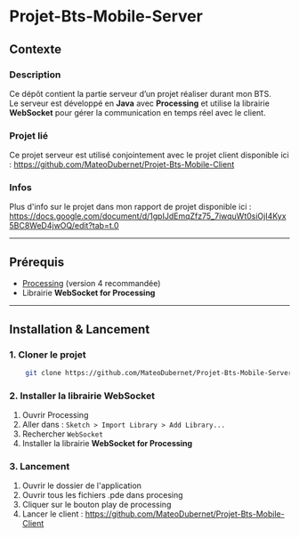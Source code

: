 ﻿# Projet-Bts-Mobile-Server
 
## Contexte

### Description
Ce dépôt contient la partie serveur d’un projet réaliser durant mon BTS.\
Le serveur est développé en **Java** avec **Processing** et utilise la librairie **WebSocket** pour gérer la communication en temps réel avec le client.

### Projet lié
Ce projet serveur est utilisé conjointement avec le projet client disponible ici :
https://github.com/MateoDubernet/Projet-Bts-Mobile-Client

### Infos
Plus d'info sur le projet dans mon rapport de projet disponible ici :
https://docs.google.com/document/d/1gpIJdEmqZfz75_7iwquWt0siOjI4Kyx5BC8WeD4jwOQ/edit?tab=t.0

---

## Prérequis
- [Processing](https://processing.org/download) (version 4 recommandée)
- Librairie **WebSocket for Processing**

---

## Installation & Lancement
### 1. Cloner le projet
```bash
    git clone https://github.com/MateoDubernet/Projet-Bts-Mobile-Server.git
```

### 2. Installer la librairie WebSocket
1. Ouvrir Processing
2. Aller dans : `Sketch > Import Library > Add Library...`
3. Rechercher `WebSocket`
4. Installer la librairie **WebSocket for Processing**

### 3. Lancement
1. Ouvrir le dossier de l'application
2. Ouvrir tous les fichiers .pde dans procesing
3. Cliquer sur le bouton play de processing
4. Lancer le client : https://github.com/MateoDubernet/Projet-Bts-Mobile-Client















